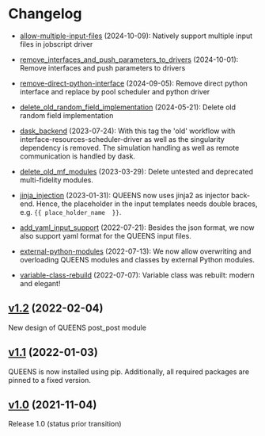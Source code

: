 <!---
To add changes to the changelog create a tag where the message starts with 'change: ' the rest is
done automatically by a pipeline. Releases are added automatically. Changes in this file will
be overwritten!
-->

# Changelog

* [allow-multiple-input-files](https://github.com/queens-py/queens/commit/b886962e69012246e47415e03170e2c9437390c1) (2024-10-09): Natively support multiple input files in jobscript driver

* [remove_interfaces_and_push_parameters_to_drivers](https://github.com/queens-py/queens/commit/c6fc37b9d5d6bc76cf7fc5492a147e26671def57) (2024-10-01): Remove interfaces and push parameters to drivers

* [remove-direct-python-interface](https://github.com/queens-py/queens/commit/0c911c4fd40549c147052e8110ca2a8478eb1ffb) (2024-09-05): Remove direct python interface and replace by pool scheduler and python driver

* [delete_old_random_field_implementation](https://github.com/queens-py/queens/commit/1dde8f0a4e6063a68ac7519502252403eab1fb67) (2024-05-21): Delete old random field implementation

* [dask_backend](https://github.com/queens-py/queens/commit/6d07402543432bf9a72c83535f6bf5de76881c8b) (2023-07-24): With this tag the 'old' workflow with interface-resources-scheduler-driver as well as the singularity dependency is removed. The simulation handling as well as remote communication is handled by dask.

* [delete_old_mf_modules](https://github.com/queens-py/queens/commit/a1dd60e20bd276516be93f18fc34bc90e3829140) (2023-03-29): Delete untested and deprecated multi-fidelity modules.

* [jinja_injection](https://github.com/queens-py/queens/commit/7e2cc701658e9739a397d6001cd32f4a44444673) (2023-01-31): QUEENS now uses jinja2 as injector back-end. Hence, the placeholder in the input templates needs double braces, e.g. `{{ place_holder_name  }}`.

* [add_yaml_input_support](https://github.com/queens-py/queens/commit/ab21ab029f8e0a7088d2c86e59eb841762a06828) (2022-07-21): Besides the json format, we now also support yaml format for the QUEENS input files.

* [external-python-modules](https://github.com/queens-py/queens/commit/2e2c726b978236a158100909733c7f099fc2fe6f) (2022-07-13): We now allow overwriting and overloading QUEENS modules and classes by external Python modules.

* [variable-class-rebuild](https://github.com/queens-py/queens/commit/acc3ae6a13f51a8e49f1fd908e53002e712867da) (2022-07-07): Variable class was rebuilt: modern and elegant!

## [v1.2](https://github.com/queens-py/queens/commit/206fcbe6200dac29e44d2243c4afc6ef2515f0c6) (2022-02-04)
New design of QUEENS post_post module

## [v1.1](https://github.com/queens-py/queens/commit/93a93661151cf09adc42f219c69d92749c93834d) (2022-01-03)
QUEENS is now installed using pip. Additionally, all required packages are pinned to a fixed version.

## [v1.0](https://github.com/queens-py/queens/commit/5c380cf7095e874e7670785d17ae7867e20a7982) (2021-11-04)
Release 1.0 (status prior transition)

